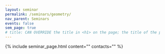 ```yaml
---
layout: seminar
permalink: /seminars/geometry/
nav_parent: Seminars
events: false
sem_page: true
# title: CAN OVERRIDE the title in <h1> on the page; the title of the page itself is hardcoded from seminars.yml
---
```


{% include seminar_page.html
  content=""
  contacts=""
%}
